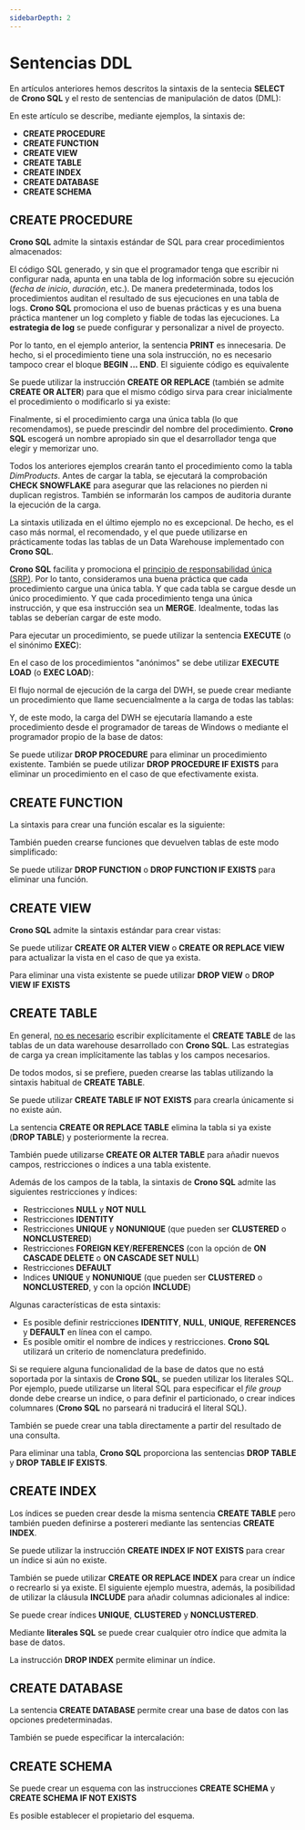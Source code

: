 ```yaml
---
sidebarDepth: 2
---
```


# Sentencias DDL

En artículos anteriores hemos descritos la sintaxis de la sentecia **SELECT** de **Crono SQL** y el resto de sentencias de manipulación de datos (DML):

En este artículo se describe, mediante ejemplos, la sintaxis de:

- **CREATE PROCEDURE**
- **CREATE FUNCTION**
- **CREATE VIEW**
- **CREATE TABLE**
- **CREATE INDEX**
- **CREATE DATABASE**
- **CREATE SCHEMA**

## CREATE PROCEDURE

**Crono SQL** admite la sintaxis estándar de SQL para crear procedimientos almacenados:

<view-sql-code fileName="CREATE-PROCEDURE1"/>

El código SQL generado, y sin que el programador tenga que escribir ni configurar nada, apunta en una tabla de log información sobre su ejecución (*fecha de inicio*, *duración*, etc.). De manera predeterminada, todos los procedimientos auditan el resultado de sus ejecuciones en una tabla de logs. **Crono SQL** promociona el uso de buenas prácticas y es una buena práctica mantener un log completo y fiable de todas las ejecuciones. La **estrategia de log** se puede configurar y personalizar a nivel de proyecto.

Por lo tanto, en el ejemplo anterior, la sentencia **PRINT** es innecesaria. De hecho, si el procedimiento tiene una sola instrucción, no es necesario tampoco crear el bloque **BEGIN ... END**. El siguiente código es equivalente    

<view-sql-code fileName="CREATE-PROCEDURE2"/>

Se puede utilizar la instrucción **CREATE OR REPLACE** (también se admite **CREATE OR ALTER**) para que el mismo código sirva para crear inicialmente el procedimiento o modificarlo si ya existe:

<view-sql-code fileName="CREATE-PROCEDURE3"/>

Finalmente, si el procedimiento carga una única tabla (lo que recomendamos), se puede prescindir del nombre del procedimiento. **Crono SQL** escogerá un nombre apropiado sin que el desarrollador tenga que elegir y memorizar uno.  

<view-sql-code fileName="CREATE-PROCEDURE4"/>

Todos los anteriores ejemplos crearán tanto el procedimiento como la tabla *DimProducts*.  Antes de cargar la tabla, se ejecutará la comprobación **CHECK SNOWFLAKE** para asegurar que las relaciones no pierden ni duplican registros. También se informarán los campos de auditoria durante la ejecución de la carga. 

La sintaxis utilizada en el último ejemplo no es excepcional. De hecho, es el caso más normal, el recomendado, y el que puede utilizarse en prácticamente todas las tablas de un Data Warehouse implementado con **Crono SQL**.

**Crono SQL** facilita y promociona el [principio de responsabilidad única (SRP)](https://es.wikipedia.org/wiki/Principio_de_responsabilidad_%C3%BAnica). Por lo tanto, consideramos una buena práctica que cada procedimiento cargue una única tabla. Y que cada tabla se cargue desde un único procedimiento. Y que cada procedimiento tenga una única instrucción, y que esa instrucción sea un **MERGE**. Idealmente, todas las tablas se deberían cargar de este modo.

Para ejecutar un procedimiento, se puede utilizar la sentencia **EXECUTE** (o el sinónimo **EXEC**):

<view-sql-code fileName="EXEC1"/>

En el caso de los procedimientos "anónimos" se debe utilizar **EXECUTE LOAD** (o **EXEC LOAD**):

<view-sql-code fileName="EXEC2"/>

El flujo normal de ejecución de la carga del DWH, se puede crear mediante un procedimiento que llame secuencialmente a la carga de todas las tablas:

<view-sql-code fileName="CREATE-PROCEDURE5"/>

Y, de este modo, la carga del DWH se ejecutaría llamando a este procedimiento desde el programador de tareas de Windows o mediante el programador propio de la base de datos:

<view-sql-code fileName="EXEC3"/>

Se puede utilizar **DROP PROCEDURE** para eliminar un procedimiento existente. También se puede utilizar **DROP PROCEDURE IF EXISTS** para eliminar un procedimiento en el caso de que efectivamente exista.

<view-sql-code fileName="DROP-PROCEDURE"/>

## CREATE FUNCTION

La sintaxis para crear una función escalar es la siguiente:

<view-sql-code fileName="FUNCTION1"/>

También pueden crearse funciones que devuelven tablas de este modo simplificado:

<view-sql-code fileName="FUNCTION2"/>

Se puede utilizar **DROP FUNCTION** o **DROP FUNCTION IF EXISTS** para eliminar una función. 

<view-sql-code fileName="DROP-FUNCTION"/>

## CREATE VIEW

**Crono SQL** admite la sintaxis estándar para crear vistas:

<view-sql-code fileName="CREATE-VIEW1"/>

Se puede utilizar **CREATE OR ALTER VIEW** o **CREATE OR REPLACE VIEW** para actualizar la vista en el  caso de que ya exista.


<view-sql-code fileName="CREATE-VIEW2"/>

Para eliminar una vista existente se puede utilizar **DROP VIEW** o **DROP VIEW IF EXISTS**

<view-sql-code fileName="DROP-VIEW"/>

## CREATE TABLE

En general, <u>no es necesario</u> escribir explícitamente el **CREATE TABLE** de las tablas de un data warehouse desarrollado con **Crono SQL**. Las estrategias de carga ya crean implícitamente las tablas y los campos necesarios.

De todos modos, si se prefiere, pueden crearse las tablas utilizando la sintaxis habitual de **CREATE TABLE**.

<view-sql-code fileName="CREATE-TABLE1"/>

Se puede utilizar **CREATE TABLE IF NOT EXISTS** para crearla únicamente si no existe aún. 

La sentencia **CREATE OR REPLACE TABLE** elimina la tabla si ya existe (**DROP TABLE**) y posteriormente la recrea.


<view-sql-code fileName="CREATE-TABLE2"/>

También puede utilizarse **CREATE OR ALTER TABLE** para añadir nuevos campos, restricciones o índices a una tabla existente.

<view-sql-code fileName="CREATE-TABLE3"/>

Además de los campos de la tabla, la sintaxis de **Crono SQL** admite las siguientes restricciones y índices:

- Restricciones **NULL** y **NOT NULL** 
- Restricciones **IDENTITY**
- Restricciones **UNIQUE** y **NONUNIQUE** (que pueden ser **CLUSTERED** o **NONCLUSTERED**)
- Restricciones **FOREIGN KEY**/**REFERENCES**  (con la opción de **ON CASCADE DELETE** o **ON CASCADE SET NULL**)
- Restricciones **DEFAULT**
- Indices **UNIQUE** y **NONUNIQUE** (que pueden ser **CLUSTERED** o **NONCLUSTERED**, y con la opción **INCLUDE**)

<view-sql-code fileName="CREATE-TABLE5"/>

Algunas características de esta sintaxis:

- Es posible definir restricciones **IDENTITY**, **NULL**, **UNIQUE**, **REFERENCES** y **DEFAULT** en línea con el campo.
- Es posible omitir el nombre de indices y restricciones. **Crono SQL** utilizará un criterio de nomenclatura predefinido.

Si se requiere alguna funcionalidad de la base de datos que no está soportada por la sintaxis de **Crono SQL**, se pueden utilizar los literales SQL. Por ejemplo, puede utilizarse un literal SQL para especificar el *file group* donde debe crearse un indice, o para definir el particionado, o crear indices columnares (**Crono SQL** no parseará ni traducirá el literal SQL).

<view-sql-code fileName="CREATE-TABLE6"/>

También se puede crear una tabla directamente a partir del resultado de una consulta.

<view-sql-code fileName="CREATE-TABLE7"/>

Para eliminar una tabla, **Crono SQL** proporciona las sentencias **DROP TABLE** y **DROP TABLE IF EXISTS**.

<view-sql-code fileName="DROP-TABLE1"/>

## CREATE INDEX

Los índices se pueden crear desde la misma sentencia **CREATE TABLE** pero también pueden definirse a postereri mediante las sentencias **CREATE INDEX**.

<view-sql-code fileName="CREATE-INDEX1"/>

Se puede utilizar la instrucción **CREATE INDEX IF NOT EXISTS** para crear un índice si aún no existe.

<view-sql-code fileName="CREATE-INDEX2"/>

También se puede utilizar **CREATE OR REPLACE INDEX** para crear un índice o recrearlo si ya existe. El siguiente ejemplo muestra, además, la posibilidad de utilizar la cláusula **INCLUDE** para añadir columnas adicionales al indice:

<view-sql-code fileName="CREATE-INDEX3"/>

Se puede crear índices **UNIQUE**, **CLUSTERED** y **NONCLUSTERED**.

<view-sql-code fileName="CREATE-INDEX4"/>

Mediante **literales SQL** se puede crear cualquier otro índice que admita la base de datos.

<view-sql-code fileName="CREATE-INDEX5"/>

La instrucción **DROP INDEX** permite eliminar un índice.

<view-sql-code fileName="DROP-INDEX"/>




## CREATE DATABASE

La sentencia **CREATE DATABASE** permite crear una base de datos con las opciones predeterminadas.

<view-sql-code fileName="CREATE-DATABASE1"/>

También se puede especificar la intercalación:

<view-sql-code fileName="CREATE-DATABASE2"/>

## CREATE SCHEMA

Se puede crear un esquema con las instrucciones **CREATE SCHEMA** y **CREATE SCHEMA IF NOT EXISTS**

<view-sql-code fileName="CREATE-SCHEMA1"/>

Es posible establecer el propietario del esquema.


<view-sql-code fileName="CREATE-SCHEMA2"/>








